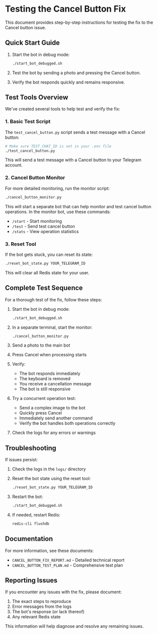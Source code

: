 # Testing the Cancel Button Fix

This document provides step-by-step instructions for testing the fix to the Cancel button issue.

## Quick Start Guide

1. Start the bot in debug mode:
   ```bash
   ./start_bot_debugged.sh
   ```

2. Test the bot by sending a photo and pressing the Cancel button.

3. Verify the bot responds quickly and remains responsive.

## Test Tools Overview

We've created several tools to help test and verify the fix:

### 1. Basic Test Script

The `test_cancel_button.py` script sends a test message with a Cancel button:

```bash
# Make sure TEST_CHAT_ID is set in your .env file
./test_cancel_button.py
```

This will send a test message with a Cancel button to your Telegram account.

### 2. Cancel Button Monitor

For more detailed monitoring, run the monitor script:

```bash
./cancel_button_monitor.py
```

This will start a separate bot that can help monitor and test cancel button operations.
In the monitor bot, use these commands:
- `/start` - Start monitoring
- `/test` - Send test cancel button
- `/stats` - View operation statistics

### 3. Reset Tool

If the bot gets stuck, you can reset its state:

```bash
./reset_bot_state.py YOUR_TELEGRAM_ID
```

This will clear all Redis state for your user.

## Complete Test Sequence

For a thorough test of the fix, follow these steps:

1. Start the bot in debug mode:
   ```bash
   ./start_bot_debugged.sh
   ```

2. In a separate terminal, start the monitor:
   ```bash
   ./cancel_button_monitor.py
   ```

3. Send a photo to the main bot

4. Press Cancel when processing starts

5. Verify:
   - The bot responds immediately
   - The keyboard is removed
   - You receive a cancellation message
   - The bot is still responsive

6. Try a concurrent operation test:
   - Send a complex image to the bot
   - Quickly press Cancel
   - Immediately send another command
   - Verify the bot handles both operations correctly

7. Check the logs for any errors or warnings

## Troubleshooting

If issues persist:

1. Check the logs in the `logs/` directory

2. Reset the bot state using the reset tool:
   ```bash
   ./reset_bot_state.py YOUR_TELEGRAM_ID
   ```

3. Restart the bot:
   ```bash
   ./start_bot_debugged.sh
   ```

4. If needed, restart Redis:
   ```bash
   redis-cli flushdb
   ```

## Documentation

For more information, see these documents:

- `CANCEL_BUTTON_FIX_REPORT.md` - Detailed technical report
- `CANCEL_BUTTON_TEST_PLAN.md` - Comprehensive test plan

## Reporting Issues

If you encounter any issues with the fix, please document:

1. The exact steps to reproduce
2. Error messages from the logs
3. The bot's response (or lack thereof)
4. Any relevant Redis state

This information will help diagnose and resolve any remaining issues.
